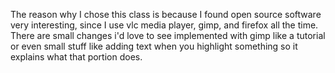 The reason why I chose this class is because I found open source software very interesting, since I use vlc media player, gimp, and firefox all the time. There are small changes i'd love to see implemented with gimp like a tutorial or even small stuff like adding text when you highlight something so it explains what that portion does. 
